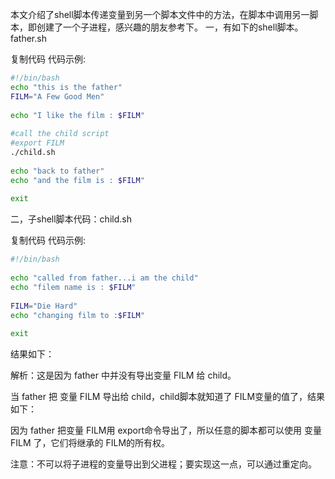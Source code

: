 本文介绍了shell脚本传递变量到另一个脚本文件中的方法，在脚本中调用另一脚本，即创建了一个子进程，感兴趣的朋友参考下。
一，有如下的shell脚本。
father.sh



复制代码 代码示例:

```sh
#!/bin/bash
echo "this is the father"
FILM="A Few Good Men"
 
echo "I like the film : $FILM"
 
#call the child script
#export FILM
./child.sh
 
echo "back to father"
echo "and the film is : $FILM"
 
exit
```


二，子shell脚本代码：child.sh



复制代码 代码示例:

```sh
#!/bin/bash
 
echo "called from father...i am the child"
echo "filem name is : $FILM"
 
FILM="Die Hard"
echo "changing film to :$FILM"
 
exit
```



结果如下：




解析：这是因为 father 中并没有导出变量 FILM 给 child。


当 father 把 变量 FILM 导出给 child，child脚本就知道了 FILM变量的值了，结果如下：




因为 father 把变量 FILM用 export命令导出了，所以任意的脚本都可以使用 变量 FILM 了，它们将继承的 FILM的所有权。


注意：不可以将子进程的变量导出到父进程；要实现这一点，可以通过重定向。